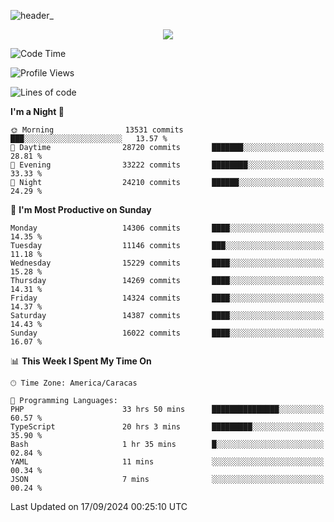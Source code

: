 ![header_](https://github.com/user-attachments/assets/4010d822-ccdc-4198-b608-18c773338d18)


<p align="center">
  <a href="http://www.github.com/thevacs">
    <img src="https://github-readme-streak-stats.herokuapp.com/?user=thevacs&stroke=ffffff&background=1c1917&ring=0891b2&fire=0891b2&currStreakNum=ffffff&currStreakLabel=0891b2&sideNums=ffffff&sideLabels=ffffff&dates=ffffff&hide_border=true" />
  </a>
</p>

<!--START_SECTION:waka-->
![Code Time](http://img.shields.io/badge/Code%20Time-2%2C834%20hrs%2019%20mins-blue)

![Profile Views](http://img.shields.io/badge/Profile%20Views-0-blue)

![Lines of code](https://img.shields.io/badge/From%20Hello%20World%20I%27ve%20Written-10.5%20million%20lines%20of%20code-blue)

**I'm a Night 🦉** 

```text
🌞 Morning                13531 commits       ███░░░░░░░░░░░░░░░░░░░░░░   13.57 % 
🌆 Daytime                28720 commits       ███████░░░░░░░░░░░░░░░░░░   28.81 % 
🌃 Evening                33222 commits       ████████░░░░░░░░░░░░░░░░░   33.33 % 
🌙 Night                  24210 commits       ██████░░░░░░░░░░░░░░░░░░░   24.29 % 
```
📅 **I'm Most Productive on Sunday** 

```text
Monday                   14306 commits       ████░░░░░░░░░░░░░░░░░░░░░   14.35 % 
Tuesday                  11146 commits       ███░░░░░░░░░░░░░░░░░░░░░░   11.18 % 
Wednesday                15229 commits       ████░░░░░░░░░░░░░░░░░░░░░   15.28 % 
Thursday                 14269 commits       ████░░░░░░░░░░░░░░░░░░░░░   14.31 % 
Friday                   14324 commits       ████░░░░░░░░░░░░░░░░░░░░░   14.37 % 
Saturday                 14387 commits       ████░░░░░░░░░░░░░░░░░░░░░   14.43 % 
Sunday                   16022 commits       ████░░░░░░░░░░░░░░░░░░░░░   16.07 % 
```


📊 **This Week I Spent My Time On** 

```text
🕑︎ Time Zone: America/Caracas

💬 Programming Languages: 
PHP                      33 hrs 50 mins      ███████████████░░░░░░░░░░   60.57 % 
TypeScript               20 hrs 3 mins       █████████░░░░░░░░░░░░░░░░   35.90 % 
Bash                     1 hr 35 mins        █░░░░░░░░░░░░░░░░░░░░░░░░   02.84 % 
YAML                     11 mins             ░░░░░░░░░░░░░░░░░░░░░░░░░   00.34 % 
JSON                     7 mins              ░░░░░░░░░░░░░░░░░░░░░░░░░   00.24 % 
```


 Last Updated on 17/09/2024 00:25:10 UTC
<!--END_SECTION:waka-->
